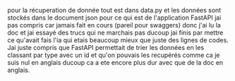 pour la récuperation de donnée tout est dans data.py et les données sont stockés dans le document json
pour ce qui est de l'application FastAPI jai pas compris car jamais fait en cours (pareil pour swaggers) donc j'ai lu la doc et jai essayé des trucs qui ne marchais pas ducoup jai finis par mettre ce qu'avait fais l'ia qui etais beaucoup mieux que juste des lignes de codes.
Jai juste compris que FastAPI permettait de trier les données en les classant par type avec un id et qu'on pouvais les recupérés comme ca
je suis nul en anglais ducoup ca a ete encore plus dur avec que de la doc en anglais.
